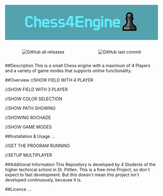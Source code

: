 <p align="center">
    <img src="readMe/logo.png">
</p>

<div style="display: flex; width: 100%; justify-content: space-around">

![GitHub all releases](https://img.shields.io/github/downloads/JonasPfeifer05/ChessEngine/total)

![GitHub last commit](https://img.shields.io/github/last-commit/JonasPfeifer05/ChessEngine)

</div>

##Description
This is a small Chess engine with a maximum of 4 Players and a variety of game modes that supports online functionality.

##Overview
//SHOW FIELD WITH 4 PLAYER

//SHOW FIELD WITH 3 PLAYER

//SHOW COLOR SELECTION

//SHOW PATH SHOWING

//SHOWING ROCHADE

//SHOW GAME MODES

##Installation & Usage
...

//GET THE PROGRAM RUNNING

//SETUP MULTIPLAYER

##Additional Information
This Repository is developed by 4 Students of the higher technical school in St. Pölten. This is a free-time Project, so don´t expect to fast development. But this doesn´t mean this project isn´t developed continuously, because it is.

##Licence
...
